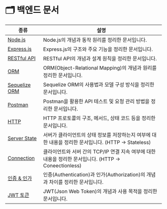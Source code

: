 # 🗂️ 백엔드 문서

|종류|설명|
|--|--|
|[Node.js](https://gye-won.notion.site/Node-js-23888bd9c3fa8086a7fde490bdf4fa1f#23888bd9c3fa806198edc81282dc9f1d)|Node.js의 개념과 동작 원리를 정리한 문서입니다.|
|[Express.js](https://gye-won.notion.site/Node-js-23888bd9c3fa8086a7fde490bdf4fa1f#29388bd9c3fa8068b25bd5038494894c)|Express.js의 구조와 주요 기능을 정리한 문서입니다.|
|[RESTful API](https://gye-won.notion.site/RESTful-API-29988bd9c3fa8065881efd0930743744?pvs=74)|RESTful API의 개념과 설계 원칙을 정리한 문서입니다.|
|[ORM](https://gye-won.notion.site/ORM-Object-Relational-Mapping-29d88bd9c3fa80e9bd90d95c281384f6)|ORM(Object-Relational Mapping)의 개념과 원리를 정리한 문서입니다.|
|[Sequelize ORM](https://gye-won.notion.site/Sequelize-ORM-29a88bd9c3fa807789f3ce47840c8518)|Sequelize ORM의 사용법과 모델 구성 방식을 정리한 문서입니다.|
|[Postman](https://gye-won.notion.site/gye-won/Postman-29d88bd9c3fa802d83acc1589bcebe71)|Postman을 활용한 API 테스트 및 요청 관리 방법을 정리한 문서입니다.|
|[HTTP](https://gye-won.notion.site/HTTP-HyperText-Transfer-Protocol-23988bd9c3fa802a9af3ec694eb0f652)|HTTP 프로토콜의 구조, 메서드, 상태 코드 등을 정리한 문서입니다.|
|[Server State](https://gye-won.notion.site/Server-State-29788bd9c3fa80bf9ebafb76333361c1?pvs=74)|서버가 클라이언트의 상태 정보를 저장하는지 여부에 대한 내용을 정리한 문서입니다. (HTTP -> Stateless)|
|[Connection](https://gye-won.notion.site/Server-State-29788bd9c3fa80bf9ebafb76333361c1?pvs=74)|클라이언트와 서버 간의 TCP/IP 연결 지속 여부에 대한 내용을 정리한 문서입니다. (HTTP -> Coneectionless)|
|[인증 & 인가](https://gye-won.notion.site/Authentication-Authorization-29d88bd9c3fa8011a4a3f712dd6874a1?pvs=74)|인증(Authentication)과 인가(Authorization)의 개념과 차이를 정리한 문서입니다.|
|[JWT 토큰](https://www.notion.so/gye-won/Token-29d88bd9c3fa804680e8fef84f2e098c)|JWT(Json Web Token)의 개념과 사용 목적을 정리한 문서입니다.|
